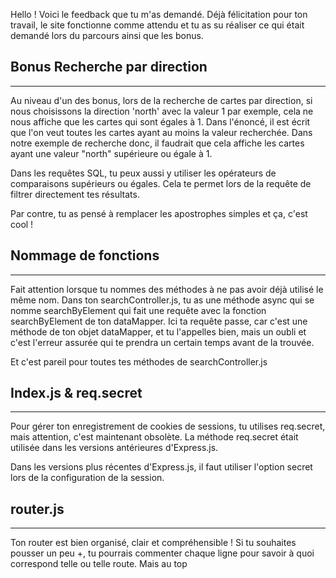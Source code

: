 Hello ! Voici le feedback que tu m'as demandé.
Déjà félicitation pour ton travail, le site fonctionne comme attendu et tu as su réaliser ce qui était demandé lors du parcours ainsi que les bonus.

## Bonus Recherche par direction
---
Au niveau d'un des bonus, lors de la recherche de cartes par direction, si nous choisissons la direction 'north' avec la valeur 1 par exemple, cela ne nous affiche que les cartes qui sont égales à 1.
Dans l'énoncé, il est écrit que l'on veut toutes les cartes ayant au moins la valeur recherchée.
Dans notre exemple de recherche donc, il faudrait que cela affiche les cartes ayant une valeur "north" supérieure ou égale à 1.

Dans les requêtes SQL, tu peux aussi y utiliser les opérateurs de comparaisons supérieurs ou égales. Cela te permet lors de la requête de filtrer directement tes résultats.

Par contre, tu as pensé à remplacer les apostrophes simples et ça, c'est cool !

## Nommage de fonctions
---
Fait attention lorsque tu nommes des méthodes à ne pas avoir déjà utilisé le même nom.
Dans ton searchController.js, tu as une méthode async qui se nomme searchByElement qui fait une requête avec la fonction searchByElement de ton dataMapper.
Ici ta requête passe, car c'est une méthode de ton objet dataMapper, et tu l'appelles bien, mais un oubli et c'est l'erreur assurée qui te prendra un certain temps avant de la trouvée.

Et c'est pareil pour toutes tes méthodes de searchController.js

## Index.js & req.secret
---
Pour gérer ton enregistrement de cookies de sessions, tu utilises req.secret, mais attention, c'est maintenant obsolète. La méthode req.secret était utilisée dans les versions antérieures d'Express.js.

Dans les versions plus récentes d'Express.js, il faut utiliser l'option secret lors de la configuration de la session.

## router.js
---
Ton router est bien organisé, clair et compréhensible ! Si tu souhaites pousser un peu +, tu pourrais commenter chaque ligne pour savoir à quoi correspond telle ou telle route. Mais au top



